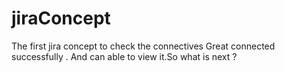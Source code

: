 # jiraConcept
The first jira concept to check the connectives
Great connected successfully .
And can able to view it.So what is next ?
